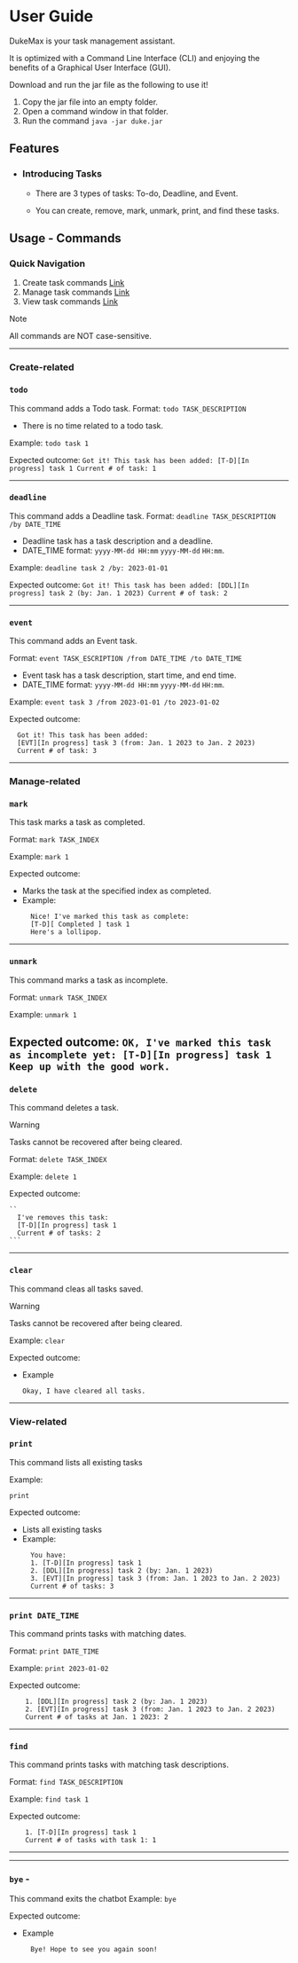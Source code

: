 # User Guide

DukeMax is your task management assistant.

It is optimized with a Command Line Interface (CLI) and enjoying the benefits of a Graphical User Interface (GUI).

Download and run the jar file as the following to use it!

1. Copy the jar file into an empty folder.
2. Open a command window in that folder.
3. Run the command `java -jar duke.jar` 

## Features 

* ### Introducing Tasks
    - There are 3 types of tasks: To-do, Deadline, and Event.

    - You can create, remove, mark, unmark, print, and find these tasks.

## Usage - Commands

### Quick Navigation
1. Create task commands [Link](#create-related)
2. Manage task commands [Link](#manage-related)
3. View task commands [Link](#view-related)
> [!NOTE]
> All commands are NOT case-sensitive.
---
### Create-related
### `todo` 
This command adds a Todo task.
Format: `todo TASK_DESCRIPTION`
* There is no time related to a todo task.

Example: `todo task 1`

Expected outcome: 
    ```
      Got it! This task has been added:
      [T-D][In progress] task 1
      Current # of task: 1
    ```

---

### `deadline` 
This command adds a Deadline task.
Format: `deadline TASK_DESCRIPTION /by DATE_TIME`
* Deadline task has a task description and a deadline.
* DATE_TIME format: `yyyy-MM-dd HH:mm` `yyyy-MM-dd` `HH:mm`.

Example: `deadline task 2 /by: 2023-01-01`

Expected outcome: 
    ```
      Got it! This task has been added:
      [DDL][In progress] task 2 (by: Jan. 1 2023)
      Current # of task: 2
    ```
    
---

### `event`
This command adds an Event task.

Format: `event TASK_ESCRIPTION /from DATE_TIME /to DATE_TIME`
* Event task has a task description, start time, and end time.
* DATE_TIME format: `yyyy-MM-dd HH:mm` `yyyy-MM-dd` `HH:mm`.

Example: `event task 3 /from 2023-01-01 /to 2023-01-02`

Expected outcome: 
  ```
    Got it! This task has been added:
    [EVT][In progress] task 3 (from: Jan. 1 2023 to Jan. 2 2023)
    Current # of task: 3
  ```
---
### Manage-related
### `mark`
This task marks a task as completed.

Format: `mark TASK_INDEX`

Example: `mark 1`

Expected outcome:
* Marks the task at the specified index as completed.
* Example:
    ```
      Nice! I've marked this task as complete:
      [T-D][ Completed ] task 1
      Here's a lollipop.
    ```
---

### `unmark`
This command marks a task as incomplete.

Format: `unmark TASK_INDEX`

Example: `unmark 1`

Expected outcome:
    ```
      OK, I've marked this task as incomplete yet:
      [T-D][In progress] task 1
      Keep up with the good work.
    ```
---

### `delete`
This command deletes a task.
> [!WARNING]
> Tasks cannot be recovered after being cleared.

Format: `delete TASK_INDEX`

Example: `delete 1`

Expected outcome:

    ``
      I've removes this task:
      [T-D][In progress] task 1
      Current # of tasks: 2
    ```
---
### `clear`
This command cleas all tasks saved.
> [!WARNING]
> Tasks cannot be recovered after being cleared.

Example: `clear`

Expected outcome:
* Example
    ```
  Okay, I have cleared all tasks.
    ```
---
### View-related
### `print`
This command lists all existing tasks

Example:

`print`

Expected outcome:

* Lists all existing tasks
* Example:
    ```
      You have:
      1. [T-D][In progress] task 1
      2. [DDL][In progress] task 2 (by: Jan. 1 2023)
      3. [EVT][In progress] task 3 (from: Jan. 1 2023 to Jan. 2 2023)
      Current # of tasks: 3
    ```

---
### `print DATE_TIME`
This command prints tasks with matching dates.

Format: `print DATE_TIME`

Example: `print 2023-01-02`

Expected outcome:

  ```
      1. [DDL][In progress] task 2 (by: Jan. 1 2023)
      2. [EVT][In progress] task 3 (from: Jan. 1 2023 to Jan. 2 2023)
      Current # of tasks at Jan. 1 2023: 2
  ```
---
### `find`
This command prints tasks with matching task descriptions.

Format: `find TASK_DESCRIPTION`

Example: `find task 1`

Expected outcome:

  ```
      1. [T-D][In progress] task 1
      Current # of tasks with task 1: 1
  ```
---

---
### `bye` - 
This command exits the chatbot
Example: `bye`

Expected outcome:

* Example
    ```
      Bye! Hope to see you again soon!
    ```
